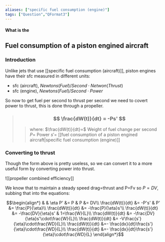 ```yaml
---
aliases: ["specific fuel consumption (engine)"]
tags: ["Question","QFormat3"]
---
```


#### What is the
## Fuel consumption of a piston engined aircraft
### Introduction
Unlike jets that use [[specific fuel consumption (aircraft)]], piston engines have their sfc measured in different units:
- sfc (aircraft), $Newtons(Fuel)/Second\cdot Netwon(Thrust)$
- sfc (engine), $Newtons(Fuel)/Second \cdot Power$

So now to get fuel per second to thrust per second we need to covert power to thrust, this is done through a propeller.

> ### $$ \frac{dW(t)}{dt} = -Ps' $$ 
>> where:
>> $\frac{dW(t)}{dt}=$ Weight of fuel change per second 
>> $P=$ Power
>> $s'=$ [[fuel consumption of a piston engined aircraft|specific fuel consumption (engine)]]

### Converting to thrust
Though the form above is pretty useless, so we can convert it to a more useful form by converting power into thrust.

![[propeller combined efficiency]]

We know that to maintain a steady speed drag=thrust and P=Fv so $P=DV$, subbing that into the equations:

$$\begin{align*}
  & & \eta P' &= P & P &= DV\\
\frac{dW(t)}{dt} &= -P's' &  P' &= \frac{P}{\eta}\\
\frac{dW(t)}{dt} &= -\frac{P}{\eta}s'\\
\frac{dW(t)}{dt} &= -\frac{DV}{\eta}s' & 1=\frac{W}{L}\\
\frac{dW(t)}{dt} &= -\frac{DV}{\eta}s'\cdot\frac{W}{L}\\
\frac{dW(t)}{dt} &= -V\frac{s'}{\eta}\cdot\frac{WD}{L}\\
\frac{dW(t)}{dt} &=- \frac{dx}{dt}\frac{s'}{\eta}\cdot\frac{WD}{L}\\
\frac{dW(t)}{dt} &=- \frac{dx}{dt}\frac{s'}{\eta}\cdot\frac{WD}{L}
\end{align*}$$